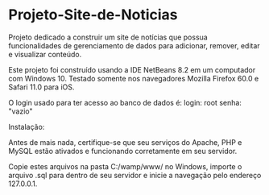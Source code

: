 # Projeto-Site-de-Noticias

Projeto dedicado a construir um site de notícias que possua funcionalidades de gerenciamento de dados para adicionar, remover, editar e visualizar conteúdo.

Este projeto foi construído usando a IDE NetBeans 8.2 em um computador com Windows 10.
Testado somente nos navegadores Mozilla Firefox 60.0 e Safari 11.0 para iOS.

O login usado para ter acesso ao banco de dados é: 
login: root 
senha: "vazio"

Instalação:

Antes de mais nada, certifique-se que seu serviços do Apache, PHP e MySQL estão ativados e funcionando corretamente em seu servidor.

Copie estes arquivos na pasta C:/wamp/www/ no Windows, importe o arquivo .sql para dentro de seu  servidor e inicie a navegação pelo endereço 127.0.0.1.
